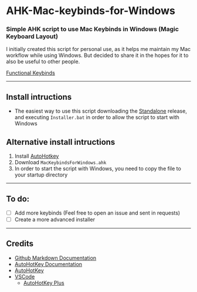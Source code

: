 # AHK-Mac-keybinds-for-Windows
### Simple AHK script to use Mac Keybinds in Windows (Magic Keyboard Layout)

I initially created this script for personal use, as it helps me maintain my Mac workflow while using Windows. But decided to share it in the hopes for it to also be useful to other people.

[Functional Keybinds](https://github.com/Nekoder96/Mac-Keybinds-For-Windows/Functions%20and%20Keybinds.md)

-----------

## Install intructions
- The easiest way to use this script downloading the [Standalone](link) release, and executing `Installer.bat` in order to allow the script to start with Windows

## Alternative install intructions
1. Install [AutoHotkey](https://www.autohotkey.com/) 
2. Download `MacKeybindsForWindows.ahk`
3. In order to start the script with Windows, you need to copy the file to your startup directory
-----------

## To do:
- [ ] Add more keybinds (Feel free to open an issue and sent in requests)
- [ ] Create a more advanced installer
-----------
## Credits
* [Github Markdown Documentation](https://docs.github.com/en/github/writing-on-github/getting-started-with-writing-and-formatting-on-github/basic-writing-and-formatting-syntax)
* [AutoHotKey Documentation](https://www.autohotkey.com/docs/FAQ.htm)
* [AutoHotKey](https://www.autohotkey.com/)
* [VSCode](https://code.visualstudio.com/download)
    - [AutoHotKey Plus](https://marketplace.visualstudio.com/items?itemName=cweijan.vscode-autohotkey-plus#review-details)
    
